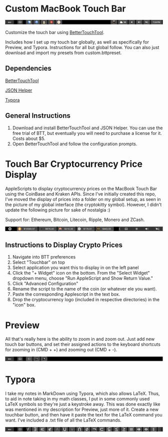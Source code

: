 # Custom MacBook Touch Bar

![Global Interface](img/global.png)

Customize the touch bar using [BetterTouchTool](https://www.boastr.net).

Includes how I set up my touch bar globally, as well as specifically for Preview, and Typora. Instructions for all but global follow. You can also just download and import my presets from custom.bttpreset.

## Dependencies

[BetterTouchTool](https://www.boastr.net)

[JSON Helper](http://www.mousedown.net/mouseware/JSONHelper.html)

[Typora](https://typora.io)

## General Instructions
1. Download and install BetterTouchTool and JSON Helper. You can use the free trial of BTT, but eventually you will need to purchase a license for it. Costs about $5. 
2. Open BetterTouchTool and follow the configuration prompts.

# Touch Bar Cryptocurrency Price Display

AppleScripts to display cryptocurrency prices on the MacBook Touch Bar using the CoinBase and Kraken APIs. Since I've initially created this repo, I've moved the display of prices into a folder on my global setup, as seen in the picture of my global interface (the cryptokitty symbol). However, I didn't update the following picture for sake of nostalgia :)

Support for: Ethereum, Bitcoin, Litecoin, Ripple, Monero and ZCash.

![Interface Preview](img/preview.png)

## Instructions to Display Crypto Prices
1. Navigate into BTT preferences
2. Select "Touchbar" on top
3. Select application you want this to display in on the left panel
4. Click the "+ Widget" icon on the bottom. From the "Select Widget" dropdown menu, choose "Run AppleScript and Show Return Value."
5. Click "Advanced Configuration"
6. Rename the script to the name of the coin (or whatever ele you want).
7. Paste the corresponding Applescript in the text box.
8. Drop the cryptocurrency logo (included in respective directories) in the "icon" box.

# Preview

All that's really here is the ability to zoom in and zoom out. Just add new touch bar buttons, and set their assigned actions to the keyboard shortcuts for zooming in (CMD + +) and zooming out (CMD + -).

![Preview Interface](img/prev_pic.png)

# Typora

I take my notes in MarkDown using Typora, which also allows LaTeX. Thus, to aid in note taking in my math classes, I put in some commonly used LaTeX symbols so they're just a keystroke away. This was done exactly like was mentioned in my description for Preview, just more of it. Create a new touchbar button, and then have it paste the text for the LaTeX command you want. I've included a .txt file of all the LaTeX commands.

![Typora Interface](img/typora_pic.png)
